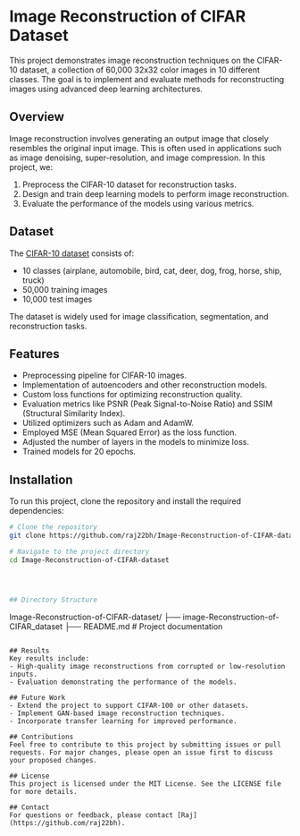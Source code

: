 # Image Reconstruction of CIFAR Dataset

This project demonstrates image reconstruction techniques on the CIFAR-10 dataset, a collection of 60,000 32x32 color images in 10 different classes. The goal is to implement and evaluate methods for reconstructing images using advanced deep learning architectures.

## Overview
Image reconstruction involves generating an output image that closely resembles the original input image. This is often used in applications such as image denoising, super-resolution, and image compression. In this project, we:

1. Preprocess the CIFAR-10 dataset for reconstruction tasks.
2. Design and train deep learning models to perform image reconstruction.
3. Evaluate the performance of the models using various metrics.

## Dataset
The [CIFAR-10 dataset](https://www.cs.toronto.edu/~kriz/cifar.html) consists of:
- 10 classes (airplane, automobile, bird, cat, deer, dog, frog, horse, ship, truck)
- 50,000 training images
- 10,000 test images

The dataset is widely used for image classification, segmentation, and reconstruction tasks.

## Features
- Preprocessing pipeline for CIFAR-10 images.
- Implementation of autoencoders and other reconstruction models.
- Custom loss functions for optimizing reconstruction quality.
- Evaluation metrics like PSNR (Peak Signal-to-Noise Ratio) and SSIM (Structural Similarity Index).
- Utilized optimizers such as Adam and AdamW.
- Employed MSE (Mean Squared Error) as the loss function.
- Adjusted the number of layers in the models to minimize loss.
- Trained models for 20 epochs.

## Installation
To run this project, clone the repository and install the required dependencies:

```bash
# Clone the repository
git clone https://github.com/raj22bh/Image-Reconstruction-of-CIFAR-dataset.git

# Navigate to the project directory
cd Image-Reconstruction-of-CIFAR-dataset




## Directory Structure
```
Image-Reconstruction-of-CIFAR-dataset/
├── image-Reconstruction-of-CIFAR_dataset
├── README.md           # Project documentation
```

## Results
Key results include:
- High-quality image reconstructions from corrupted or low-resolution inputs.
- Evaluation demonstrating the performance of the models.

## Future Work
- Extend the project to support CIFAR-100 or other datasets.
- Implement GAN-based image reconstruction techniques.
- Incorporate transfer learning for improved performance.

## Contributions
Feel free to contribute to this project by submitting issues or pull requests. For major changes, please open an issue first to discuss your proposed changes.

## License
This project is licensed under the MIT License. See the LICENSE file for more details.

## Contact
For questions or feedback, please contact [Raj](https://github.com/raj22bh).

